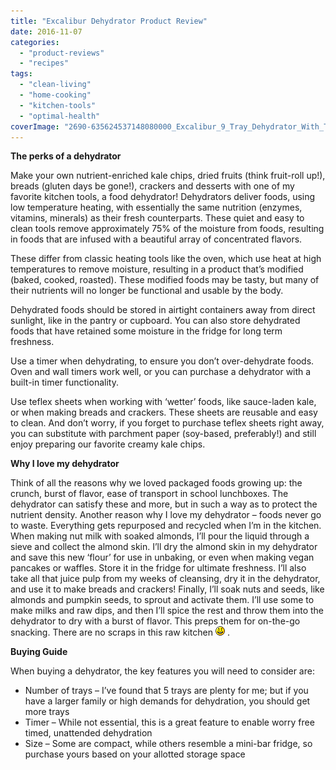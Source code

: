 ```yaml
---
title: "Excalibur Dehydrator Product Review"
date: 2016-11-07
categories: 
  - "product-reviews"
  - "recipes"
tags: 
  - "clean-living"
  - "home-cooking"
  - "kitchen-tools"
  - "optimal-health"
coverImage: "2690-635624537148080000_Excalibur_9_Tray_Dehydrator_With_Timer_Black_Scale-ScaleNoWhiteSpace_w1252_h904.jpg"
---
```


**The perks of a dehydrator**

Make your own nutrient-enriched kale chips, dried fruits (think fruit-roll up!), breads (gluten days be gone!), crackers and desserts with one of my favorite kitchen tools, a food dehydrator! Dehydrators deliver foods, using low temperature heating, with essentially the same nutrition (enzymes, vitamins, minerals) as their fresh counterparts. These quiet and easy to clean tools remove approximately 75% of the moisture from foods, resulting in foods that are infused with a beautiful array of concentrated flavors.

These differ from classic heating tools like the oven, which use heat at high temperatures to remove moisture, resulting in a product that’s modified (baked, cooked, roasted). These modified foods may be tasty, but many of their nutrients will no longer be functional and usable by the body.

Dehydrated foods should be stored in airtight containers away from direct sunlight, like in the pantry or cupboard. You can also store dehydrated foods that have retained some moisture in the fridge for long term freshness.

Use a timer when dehydrating, to ensure you don’t over-dehydrate foods. Oven and wall timers work well, or you can purchase a dehydrator with a built-in timer functionality.

Use teflex sheets when working with ‘wetter’ foods, like sauce-laden kale, or when making breads and crackers. These sheets are reusable and easy to clean. And don’t worry, if you forget to purchase teflex sheets right away, you can substitute with parchment paper (soy-based, preferably!) and still enjoy preparing our favorite creamy kale chips.

**Why I love my dehydrator**

Think of all the reasons why we loved packaged foods growing up: the crunch, burst of flavor, ease of transport in school lunchboxes. The dehydrator can satisfy these and more, but in such a way as to protect the nutrient density. Another reason why I love my dehydrator – foods never go to waste. Everything gets repurposed and recycled when I’m in the kitchen. When making nut milk with soaked almonds, I’ll pour the liquid through a sieve and collect the almond skin. I’ll dry the almond skin in my dehydrator and save this new ‘flour’ for use in unbaking, or even when making vegan pancakes or waffles. Store it in the fridge for ultimate freshness. I’ll also take all that juice pulp from my weeks of cleansing, dry it in the dehydrator, and use it to make breads and crackers! Finally, I’ll soak nuts and seeds, like almonds and pumpkin seeds, to sprout and activate them. I’ll use some to make milks and raw dips, and then I’ll spice the rest and throw them into the dehydrator to dry with a burst of flavor. This preps them for on-the-go snacking. There are no scraps in this raw kitchen ![:)](images/icon_smile.gif) .

**Buying Guide**

When buying a dehydrator, the key features you will need to consider are:

- Number of trays – I’ve found that 5 trays are plenty for me; but if you have a larger family or high demands for dehydration, you should get more trays
- Timer – While not essential, this is a great feature to enable worry free timed, unattended dehydration
- Size – Some are compact, while others resemble a mini-bar fridge, so purchase yours based on your allotted storage space
